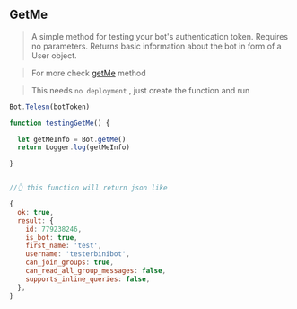 ## GetMe

> A simple method for testing your bot's authentication token. Requires no parameters. Returns basic information about the bot in form of a User object.

> For more check [getMe](https://core.telegram.org/bots/api#getme) method

> This needs `no deployment` , just create the function and run

```js
Bot.Telesn(botToken)

function testingGetMe() {

  let getMeInfo = Bot.getMe()
  return Logger.log(getMeInfo)

}


//👆 this function will return json like

{
  ok: true,
  result: {
    id: 779238246,
    is_bot: true,
    first_name: 'test',
    username: 'testerbinibot',
    can_join_groups: true,
    can_read_all_group_messages: false,
    supports_inline_queries: false,
  },
}
```

